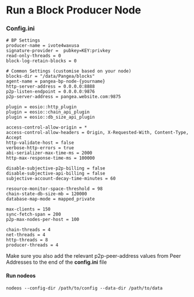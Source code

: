 # Run a Block Producer Node

### Config.ini&#x20;

```
# BP Settings
producer-name = ivote4waxusa
signature-provider =  pubkey=KEY:privkey
read-only-threads = 0
block-log-retain-blocks = 0

# Common Settings (customise based on your node)
blocks-dir = "/data/Pangea/blocks"
agent-name = pangea-bp-node-{yourname}
http-server-address = 0.0.0.0:8888
p2p-listen-endpoint = 0.0.0.0:9876
p2p-server-address = pangea.website.com:9875

plugin = eosio::http_plugin
plugin = eosio::chain_api_plugin
plugin = eosio::db_size_api_plugin

access-control-allow-origin = *
access-control-allow-headers = Origin, X-Requested-With, Content-Type, Accept
http-validate-host = false
verbose-http-errors = true
abi-serializer-max-time-ms = 2000
http-max-response-time-ms = 100000

disable-subjective-p2p-billing = false
disable-subjective-api-billing = false
subjective-account-decay-time-minutes = 60

resource-monitor-space-threshold = 98
chain-state-db-size-mb = 120000
database-map-mode = mapped_private

max-clients = 150
sync-fetch-span = 200
p2p-max-nodes-per-host = 100

chain-threads = 4
net-threads = 4
http-threads = 8
producer-threads = 4

```

Make sure you also add the relevant p2p-peer-address values from Peer Addresses to the end of the **config.ini** file

#### Run nodeos

```
nodeos --config-dir /path/to/config --data-dir /path/to/data
```
